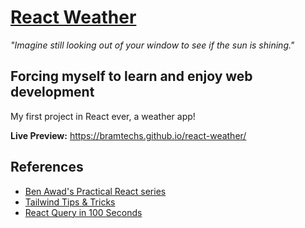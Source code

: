 # [React Weather](https://bramtechs.github.io/react-weather/)

_"Imagine still looking out of your window to see if the sun is shining."_

## Forcing myself to learn and enjoy web development

My first project in React ever, a weather app!

**Live Preview:** https://bramtechs.github.io/react-weather/

## References

-   [Ben Awad's Practical React series](https://www.youtube.com/playlist?list=PLN3n1USn4xlntqksY83W3997mmQPrUmqM)
-   [Tailwind Tips & Tricks](https://fireship.io/lessons/tailwind-tutorial/)
-   [React Query in 100 Seconds](https://youtu.be/novnyCaa7To)
